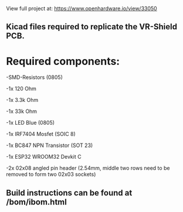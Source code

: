 View full project at:
https://www.openhardware.io/view/33050



## Kicad files required to replicate the VR-Shield PCB. 



# Required components:

-SMD-Resistors (0805)

  -1x 120 Ohm
  
  -1x 3.3k Ohm
  
  -1x 33k Ohm
  
-1x LED Blue (0805)

-1x IRF7404 Mosfet (SOIC 8)

-1x BC847 NPN Transistor (SOT 23)

-1x ESP32 WROOM32 Devkit C

-2x 02x08 angled pin header (2.54mm, middle two rows need to be removed to form two 02x03 sockets)



## Build instructions can be found at /bom/ibom.html
